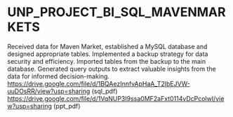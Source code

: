 # UNP_PROJECT_BI_SQL_MAVENMARKETS
Received data for Maven Market, established a MySQL database and designed appropriate tables. Implemented a backup strategy for data security and efficiency. Imported tables from the backup to the main database. Generated query outputs to extract valuable insights from the data for informed decision-making.
https://drive.google.com/file/d/1BQAezInnfvApHaA_T2lbEJVW-uuDOsRR/view?usp=sharing (sql_pdf)
https://drive.google.com/file/d/1VqNUP3I9ssa0MF2aFxt0114vDcPcolwI/view?usp=sharing (ppt_pdf)
